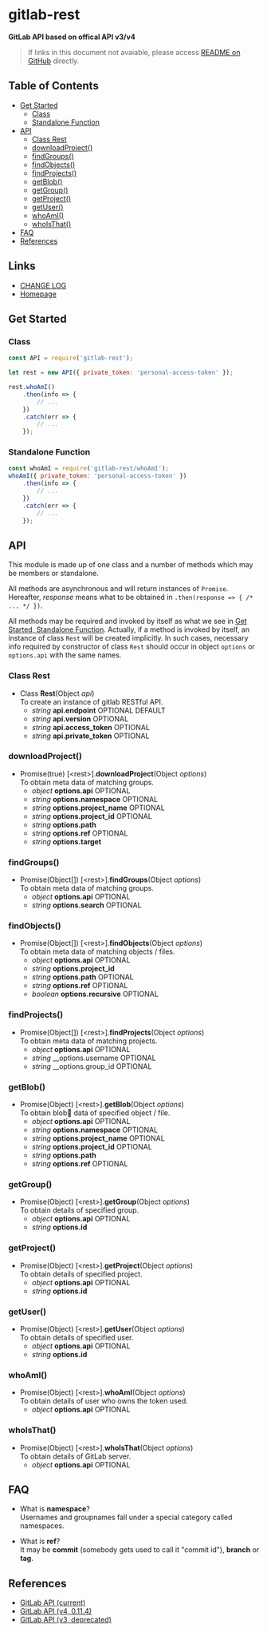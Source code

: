 #	gitlab-rest
__GitLab API based on offical API v3/v4__

>	If links in this document not avaiable, please access [README on GitHub](./README.md) directly.

##  Table of Contents

* [Get Started](#get-started)
	* [Class](#class)
	* [Standalone Function](#standalone-function)
* [API](#api)
	* [Class Rest](#class-rest)
	* [downloadProject()](#downloadproject)
	* [findGroups()](#findgroups)
	* [findObjects()](#findobjects)
	* [findProjects()](#findprojects)
	* [getBlob()](#getblob)
	* [getGroup()](#getgroup)
	* [getProject()](#getproject)
	* [getUser()](#getuser)
	* [whoAmI()](#whoami)
	* [whoIsThat()](#whoisthat)
* [FAQ](#faq)
* [References](#references)

##	Links

*	[CHANGE LOG](./CHANGELOG.md)
*	[Homepage](https://github.com/YounGoat/dns-agent)

##	Get Started

###	Class

```javascript
const API = require('gitlab-rest');

let rest = new API({ private_token: 'personal-access-token' });

rest.whoAmI()
    .then(info => {
        // ...
    })
    .catch(err => {
        // ...
    });
```

###	Standalone Function

```javascript
const whoAmI = require('gitlab-rest/whoAmI');
whoAmI({ private_token: 'personal-access-token' })
    .then(info => {
        // ...
    })
    .catch(err => {
        // ...
    });
```

##	API

This module is made up of one class and a number of methods which may be members or standalone.

All methods are asynchronous and will return instances of `Promise`. Hereafter, *response* means what to be obtained in `.then(response => { /* ... */ })`.

All methods may be required and invoked by itself as what we see in [Get Started, Standalone Function](#standalone-function). Actually, if a method is invoked by itself, an instance of class `Rest` will be created implicitly. In such cases, necessary info required by constructor of class `Rest` should occur in object `options` or `options.api` with the same names.

### Class Rest

*	Class __Rest__(Object *api*)  
    To create an instance of gitlab RESTful API.
    -   *string* __api.endpoint__ OPTIONAL DEFAULT
    -   *string* __api.version__ OPTIONAL
    -   *string* __api.access_token__ OPTIONAL
    -   *string* __api.private_token__ OPTIONAL


### downloadProject()

*	Promise(true) [\<rest\>].__downloadProject__(Object *options*)  
    To obtain meta data of matching groups.
    -   *object* __options.api__ OPTIONAL
    -   *string* __options.namespace__ OPTIONAL
    -   *string* __options.project_name__ OPTIONAL
    -   *string* __options.project_id__ OPTIONAL
    -   *string* __options.path__
    -   *string* __options.ref__ OPTIONAL
    -   *string* __options.target__

### findGroups()

*	Promise(Object[]) [\<rest\>].__findGroups__(Object *options*)  
    To obtain meta data of matching groups.
    -   *object* __options.api__ OPTIONAL
    -   *string* __options.search__ OPTIONAL

### findObjects()

*	Promise(Object[]) [\<rest\>].__findObjects__(Object *options*)  
    To obtain meta data of matching objects / files.
    -   *object* __options.api__ OPTIONAL
    -   *string* __options.project_id__
    -   *string* __options.path__ OPTIONAL
    -   *string* __options.ref__ OPTIONAL  
    -   *boolean* __options.recursive__ OPTIONAL  

### findProjects()

*	Promise(Object[]) [\<rest\>].__findProjects__(Object *options*)  
    To obtain meta data of matching projects.
    -   *object* __options.api__ OPTIONAL
    -   *string* __options.username OPTIONAL
    -   *string* __options.group_id OPTIONAL

### getBlob()

*	Promise(Object) [\<rest\>].__getBlob__(Object *options*)  
    To obtain blob data of specified object / file.
    -   *object* __options.api__ OPTIONAL
    -   *string* __options.namespace__ OPTIONAL  
    -   *string* __options.project_name__ OPTIONAL  
    -   *string* __options.project_id__ OPTIONAL  
    -   *string* __options.path__  
    -   *string* __options.ref__ OPTIONAL  

### getGroup()

*	Promise(Object) [\<rest\>].__getGroup__(Object *options*)  
    To obtain details of specified group.
    -   *object* __options.api__ OPTIONAL
    -   *string* __options.id__

### getProject()

*	Promise(Object) [\<rest\>].__getProject__(Object *options*)  
    To obtain details of specified project.
    -   *object* __options.api__ OPTIONAL
    -   *string* __options.id__
    

### getUser()

*	Promise(Object) [\<rest\>].__getUser__(Object *options*)  
    To obtain details of specified user.
    -   *object* __options.api__ OPTIONAL
    -   *string* __options.id__

### whoAmI()

*	Promise(Object) [\<rest\>].__whoAmI__(Object *options*)  
    To obtain details of user who owns the token used.
    -   *object* __options.api__ OPTIONAL

### whoIsThat()

*	Promise(Object) [\<rest\>].__whoIsThat__(Object *options*)  
    To obtain details of GitLab server.
    -   *object* __options.api__ OPTIONAL


## FAQ

*   What is __namespace__?  
    Usernames and groupnames fall under a special category called namespaces.

*   What is __ref__?  
    It may be __commit__ (somebody gets used to call it "commit id"), __branch__ or __tag__.

##  References

*   [GitLab API (current)](https://gitlab.com/help/api/README.md)
*   [GitLab API (v4, 0.11.4)](https://gitlab.com/gitlab-org/gitlab-ce/blob/11-4-stable/doc/api/README.md)
*   [GitLab API (v3, deprecated)](https://gitlab.com/gitlab-org/gitlab-ce/blob/8-16-stable/doc/api/README.md)
